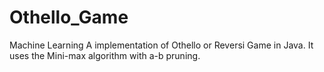 # Othello_Game
Machine Learning
A implementation of Othello or Reversi Game in Java. It uses the Mini-max algorithm with a-b pruning.
